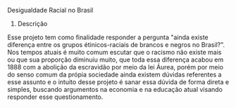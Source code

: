 Desigualdade Racial no Brasil

1. Descrição

Esse projeto tem como finalidade responder a pergunta "ainda existe diferença entre os grupos étinicos-raciais de brancos e negros no Brasil?". Nos tempos atuais é muito comum escutar que o racismo não existe mais ou que sua proporção diminuiu muito, que toda essa diferença acabou em 1888 com a abolição da escravidão por meio da lei Áurea, porém por meio do senso comum da própia sociedade ainda existem dúvidas referentes a esse assunto e o intuito desse projeto é sanar essa dúvida de forma direta e simples, buscando argumentos na economia e na educação atual visando responder esse questionamento.
